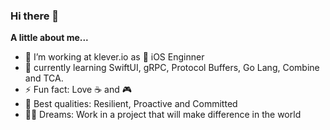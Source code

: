 ### Hi there 👋

**A little about me...**

- 🔭 I’m working at klever.io as  iOS Enginner
- 🌱 currently learning SwiftUI, gRPC, Protocol Buffers, Go Lang, Combine and TCA.
- ⚡ Fun fact: Love ☕️ and 🎮
- 🦾 Best qualities: Resilient, Proactive and Committed
- 👨‍🚀 Dreams: Work in a project that will make difference in the world

